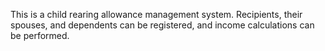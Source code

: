 This is a child rearing allowance management system. Recipients, their spouses, and dependents can be registered, and income calculations can be performed.